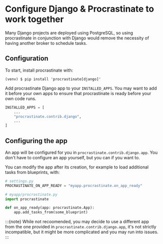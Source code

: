 # Configure Django & Procrastinate to work together

Many Django projects are deployed using PostgreSQL, so using procrastinate in
conjunction with Django would remove the necessity of having another broker to
schedule tasks.

## Configuration

To start, install procrastinate with:

```console
(venv) $ pip install 'procrastinate[django]'
```

Add procrastinate Django app to your `INSTALLED_APPS`. You may want to add it
before your own apps to ensure that procrastinate is ready before your own code
runs.

```python
INSTALLED_APPS = [
    ...
    "procrastinate.contrib.django",
    ...
]
```

## Configuring the app

An app will be configured for you in `procrastinate.contrib.django.app`.
You don't have to configure an app yourself, but you can if you want to.

You can modify the app after its creation, for example to load additional tasks from
blueprints, with:

```python
# settings.py
PROCRASTINATE_ON_APP_READY = "myapp.procrastinate.on_app_ready"
```
```python
# myapp/procrastinate.py
import procrastinate

def on_app_ready(app: procrastinate.App):
    app.add_tasks_from(some_blueprint)
```

:::{note}
While not recoomended, you may decide to use a different app from the one
provided in `procrastinate.contrib.django.app`, it's not strictly incompatible,
but it might be more complicated and you may run into issues.
:::
